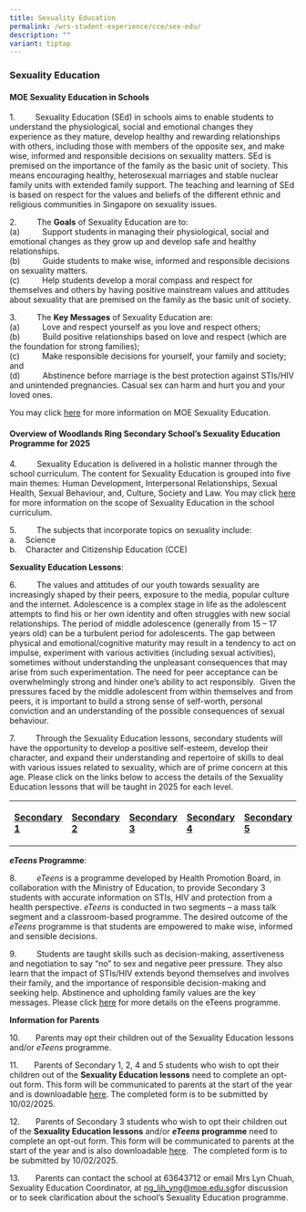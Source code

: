 ```yaml
---
title: Sexuality Education
permalink: /wrs-student-experience/cce/sex-edu/
description: ""
variant: tiptap
---
```

<h3><strong>Sexuality Education</strong></h3>
<h4><strong>MOE Sexuality Education in Schools</strong></h4>
<p>1.&nbsp;&nbsp;&nbsp;&nbsp;&nbsp;&nbsp;&nbsp;&nbsp; Sexuality Education
(SEd) in schools aims to enable students to understand the physiological,
social and emotional changes they experience as they mature, develop healthy
and rewarding relationships with others, including those with members of
the opposite sex, and make wise, informed and responsible decisions on
sexuality matters. SEd is premised on the importance of the family as the
basic unit of society. This means encouraging healthy, heterosexual marriages
and stable nuclear family units with extended family support. The teaching
and learning of SEd is based on respect for the values and beliefs of the
different ethnic and religious communities in Singapore on sexuality issues.</p>
<p></p>
<p>2.&nbsp;&nbsp;&nbsp;&nbsp;&nbsp;&nbsp;&nbsp;&nbsp; The <strong>Goals</strong> of
Sexuality Education are to:
<br>(a)&nbsp;&nbsp;&nbsp;&nbsp;&nbsp;&nbsp;&nbsp;&nbsp;&nbsp; Support students
in managing their physiological, social and emotional changes as they grow
up and develop safe and healthy relationships.
<br>(b)&nbsp;&nbsp;&nbsp;&nbsp;&nbsp;&nbsp;&nbsp;&nbsp;&nbsp; Guide students
to make wise, informed and responsible decisions on sexuality matters.
<br>(c)&nbsp;&nbsp;&nbsp;&nbsp;&nbsp;&nbsp;&nbsp;&nbsp;&nbsp; Help students
develop a moral compass and respect for themselves and others by having
positive mainstream values and attitudes about sexuality that are premised
on the family as the basic unit of society.</p>
<p></p>
<p>3.&nbsp;&nbsp;&nbsp;&nbsp;&nbsp;&nbsp;&nbsp;&nbsp; The <strong>Key Messages</strong> of
Sexuality Education are:
<br>(a)&nbsp;&nbsp;&nbsp;&nbsp;&nbsp;&nbsp;&nbsp;&nbsp;&nbsp; Love and respect
yourself as you love and respect others;
<br>(b)&nbsp;&nbsp;&nbsp;&nbsp;&nbsp;&nbsp;&nbsp;&nbsp;&nbsp; Build positive
relationships based on love and respect (which are the foundation for strong
families);
<br>(c)&nbsp;&nbsp;&nbsp;&nbsp;&nbsp;&nbsp;&nbsp;&nbsp;&nbsp; Make responsible
decisions for yourself, your family and society; and
<br>(d)&nbsp;&nbsp;&nbsp;&nbsp;&nbsp;&nbsp;&nbsp;&nbsp;&nbsp; Abstinence before
marriage is the best protection against STIs/HIV and unintended pregnancies.
Casual sex can harm and hurt you and your loved ones.</p>
<p>You may click <a href="https://go.gov.sg/moe-sexuality-education" rel="noopener noreferrer nofollow" target="_blank">here</a> for
more information on MOE Sexuality Education.</p>
<h4><strong>Overview of Woodlands Ring Secondary</strong> <strong>School’s</strong> <strong>Sexuality Education Programme for 2025</strong></h4>
<p>4.&nbsp;&nbsp;&nbsp;&nbsp;&nbsp;&nbsp;&nbsp;&nbsp; Sexuality Education
is delivered in a holistic manner through the school curriculum. The content
for Sexuality Education is grouped into five main themes: Human Development,
Interpersonal Relationships, Sexual Health, Sexual Behaviour, and, Culture,
Society and Law. You may click <a href="https://go.gov.sg/moe-sexuality-education-scope" rel="noopener noreferrer nofollow" target="_blank">here</a> for more
information on the scope of Sexuality Education in the school curriculum.</p>
<p>5.&nbsp;&nbsp;&nbsp;&nbsp;&nbsp;&nbsp;&nbsp;&nbsp; The subjects that incorporate
topics on sexuality include:
<br>a.&nbsp;&nbsp;&nbsp; Science
<br>b.&nbsp;&nbsp;&nbsp; Character and Citizenship Education (CCE)</p>
<p></p>
<p><strong>Sexuality Education Lessons</strong>:</p>
<p>6.&nbsp;&nbsp;&nbsp;&nbsp;&nbsp;&nbsp;&nbsp;&nbsp; The values and attitudes
of our youth towards sexuality are increasingly shaped by their peers,
exposure to the media, popular culture and the internet. Adolescence is
a complex stage in life as the adolescent attempts to find his or her own
identity and often struggles with new social relationships. The period
of middle adolescence (generally from 15 – 17 years old) can be a turbulent
period for adolescents. The gap between physical and emotional/cognitive
maturity may result in a tendency to act on impulse, experiment with various
activities (including sexual activities), sometimes without understanding
the unpleasant consequences that may arise from such experimentation. The
need for peer acceptance can be overwhelmingly strong and hinder one’s
ability to act responsibly.&nbsp; Given the pressures faced by the middle
adolescent from within themselves and from peers, it is important to build
a strong sense of self-worth, personal conviction and an understanding
of the possible consequences of sexual behaviour.</p>
<p>7.&nbsp;&nbsp;&nbsp;&nbsp;&nbsp;&nbsp;&nbsp;&nbsp; Through the Sexuality
Education lessons, secondary students will have the opportunity to develop
a positive self-esteem, develop their character, and expand their understanding
and repertoire of skills to deal with various issues related to sexuality,
which are of prime concern at this age. Please click on the links below
to access the details of the Sexuality Education lessons that will be taught
in 2025 for each level.</p>
<table style="minWidth: 125px">
<colgroup>
<col>
<col>
<col>
<col>
<col>
</colgroup>
<tbody>
<tr>
<td rowspan="1" colspan="1">
<p><strong><a href="/files/Sexuality Education/3__Sec_1_SEd_Lessons_2025.pdf" rel="noopener noreferrer nofollow" target="_blank">Secondary 1</a></strong>
</p>
</td>
<td rowspan="1" colspan="1">
<p><strong><a href="/files/Sexuality Education/4__Sec_2_SEd_Lessons_2025.pdf" rel="noopener noreferrer nofollow" target="_blank">Secondary 2</a></strong>
</p>
</td>
<td rowspan="1" colspan="1">
<p><strong><a href="/files/Sexuality Education/5__Sec_3_SEd_Lessons_2025.pdf" rel="noopener noreferrer nofollow" target="_blank">Secondary 3</a></strong>
</p>
</td>
<td rowspan="1" colspan="1">
<p><strong><a href="/files/Sexuality Education/6__Sec_4_SEd_Lessons_2025.pdf" rel="noopener noreferrer nofollow" target="_blank">Secondary 4</a></strong>
</p>
</td>
<td rowspan="1" colspan="1">
<p><strong><a href="/files/Sexuality Education/7__Sec_5_SEd_Lessons_2025.pdf" rel="noopener noreferrer nofollow" target="_blank">Secondary 5</a></strong>
</p>
</td>
</tr>
</tbody>
</table>
<p></p>
<p><strong><em>eTeens</em> Programme</strong>:</p>
<p>8.&nbsp;&nbsp;&nbsp;&nbsp;&nbsp;&nbsp;&nbsp;&nbsp; <em>eTeens</em> is a
programme developed by Health Promotion Board, in collaboration with the
Ministry of Education, to provide Secondary 3 students with accurate information
on STIs, HIV and protection from a health perspective. <em>eTeens</em> is
conducted in two segments – a mass talk segment and a classroom-based programme.
The desired outcome of the <em>eTeens</em> programme is that students are
empowered to make wise, informed and sensible decisions.</p>
<p></p>
<p>9.&nbsp;&nbsp;&nbsp;&nbsp;&nbsp;&nbsp;&nbsp;&nbsp; Students are taught
skills such as decision-making, assertiveness and negotiation to say “no”
to sex and negative peer pressure. They also learn that the impact of STIs/HIV
extends beyond themselves and involves their family, and the importance
of responsible decision-making and seeking help. Abstinence and upholding
family values are the key messages. Please click <a href="/files/Sexuality Education/8__Sec_3_eTeens_Programme_2025.pdf" rel="noopener noreferrer nofollow" target="_blank"><u>here</u></a> for
more details on the eTeens programme.</p>
<p></p>
<p><strong>Information for Parents</strong>
</p>
<p>10.&nbsp;&nbsp;&nbsp;&nbsp;&nbsp;&nbsp; Parents may opt their children
out of the Sexuality Education lessons and/or <em>eTeens</em> programme.</p>
<p>11.&nbsp;&nbsp;&nbsp;&nbsp;&nbsp;&nbsp; Parents of Secondary 1, 2, 4 and
5 students who wish to opt their children out of the <strong>Sexuality Education lessons</strong> need
to complete an opt-out form. This form will be communicated to parents
at the start of the year and is downloadable <a href="/files/Sexuality Education/9__Annex_A___Opt_out_Form__Sec_1__2__4_and_5__2025.pdf" rel="noopener noreferrer nofollow" target="_blank"><u>here</u></a>.
The completed form is to be submitted by 10/02/2025.</p>
<p>12.&nbsp;&nbsp;&nbsp;&nbsp;&nbsp;&nbsp; Parents of Secondary 3 students
who wish to opt their children out of the <strong>Sexuality Education lessons</strong> and/or <strong><em>eTeens</em> programme</strong> need
to complete an opt-out form. This form will be communicated to parents
at the start of the year and is also downloadable <a href="/files/Sexuality Education/10__Annex_B___Opt_out_Form__Sec_3__2025.pdf" rel="noopener noreferrer nofollow" target="_blank"><u>here</u></a>.
&nbsp;The completed form is to be submitted by 10/02/2025.</p>
<p>13.&nbsp;&nbsp;&nbsp;&nbsp;&nbsp;&nbsp; Parents can contact the school
at 63643712 or email Mrs Lyn Chuah, Sexuality Education Coordinator, at
<a href="mailto: ng_lih_yng@moe.edu.sg" rel="noopener noreferrer nofollow" target="_blank">ng_lih_yng@moe.edu.sg</a>for discussion or to seek clarification about
the school’s Sexuality Education programme.</p>